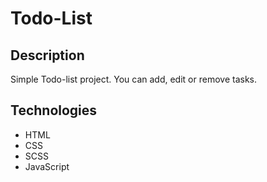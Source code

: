 # Todo-List

## Description
Simple Todo-list project. You can add, edit or remove tasks.

## Technologies
- HTML
- CSS
- SCSS
- JavaScript 
